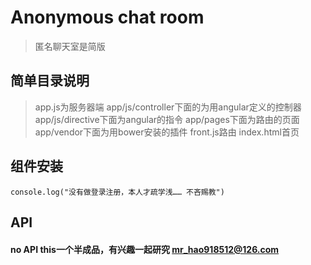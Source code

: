 Anonymous chat room
==============

> 匿名聊天室是简版


## 简单目录说明

>app.js为服务器端
>app/js/controller下面的为用angular定义的控制器
>app/js/directive下面为angular的指令
>app/pages下面为路由的页面
>app/vendor下面为用bower安装的插件
>front.js路由
>index.html首页

## 组件安装

```欢迎来到匿名聊天室
console.log("没有做登录注册，本人才疏学浅…… 不吝赐教")
```


## API

#### no API this一个半成品，有兴趣一起研究 mr_hao918512@126.com
